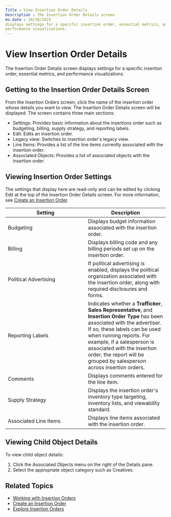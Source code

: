 ```yaml
---
Title : View Insertion Order Details
Description : The Insertion Order Details screen
ms.date : 10/28/2023
displays settings for a specific insertion order, essential metrics, and
performance visualizations.
---
```



# View Insertion Order Details



The Insertion Order Details screen
displays settings for a specific insertion order, essential metrics, and
performance visualizations.

>

## Getting to the Insertion Order Details Screen


From the Insertion Orders screen,
click the name of the insertion order whose details you want to view.
The Insertion Order Details screen
will be displayed. The screen contains three main sections:

- Settings: Provides basic information
  about the insertions order such as budgeting, billing, supply
  strategy, and reporting labels.
- Edit: Edits an insertion order.
- Legacy view: Switches to insertion
  order's legacy view.
- Line Items: Provides a list of the
  line items currently associated with the insertion order.
- Associated Objects: Provides a list
  of associated objects with the insertion order.





>

## Viewing Insertion Order Settings

The settings that display here are read-only and can be edited by
clicking Edit at the top of the
Insertion Order Details screen. For
more information, see
<a href="create-an-insertion-order.md" class="xref">Create an
Insertion Order</a>.

<table id="ID-00001774__table_14a70c2b-f6f3-48e1-9946-2f2a0318e67e"
class="table frame-all">
<colgroup>
<col style="width: 50%" />
<col style="width: 50%" />
</colgroup>
<thead class="thead">
<tr class="header row">
<th
id="ID-00001774__table_14a70c2b-f6f3-48e1-9946-2f2a0318e67e__entry__1"
class="entry colsep-1 rowsep-1">Setting</th>
<th
id="ID-00001774__table_14a70c2b-f6f3-48e1-9946-2f2a0318e67e__entry__2"
class="entry colsep-1 rowsep-1">Description</th>
</tr>
</thead>
<tbody class="tbody">
<tr class="odd row">
<td class="entry colsep-1 rowsep-1"
headers="ID-00001774__table_14a70c2b-f6f3-48e1-9946-2f2a0318e67e__entry__1">Budgeting</td>
<td class="entry colsep-1 rowsep-1"
headers="ID-00001774__table_14a70c2b-f6f3-48e1-9946-2f2a0318e67e__entry__2">Displays
budget information associated with the insertion order.</td>
</tr>
<tr class="even row">
<td class="entry colsep-1 rowsep-1"
headers="ID-00001774__table_14a70c2b-f6f3-48e1-9946-2f2a0318e67e__entry__1">Billing</td>
<td class="entry colsep-1 rowsep-1"
headers="ID-00001774__table_14a70c2b-f6f3-48e1-9946-2f2a0318e67e__entry__2">Displays
billing code and any billing periods set up on the insertion order.</td>
</tr>
<tr class="odd row">
<td class="entry colsep-1 rowsep-1"
headers="ID-00001774__table_14a70c2b-f6f3-48e1-9946-2f2a0318e67e__entry__1">Political
Advertising</td>
<td class="entry colsep-1 rowsep-1"
headers="ID-00001774__table_14a70c2b-f6f3-48e1-9946-2f2a0318e67e__entry__2">If
political advertising is enabled, displays the political organization
associated with the insertion order, along with required disclosures and
forms.</td>
</tr>
<tr class="even row">
<td class="entry colsep-1 rowsep-1"
headers="ID-00001774__table_14a70c2b-f6f3-48e1-9946-2f2a0318e67e__entry__1">Reporting
Labels</td>
<td class="entry colsep-1 rowsep-1"
headers="ID-00001774__table_14a70c2b-f6f3-48e1-9946-2f2a0318e67e__entry__2">Indicates
whether a <strong>Trafficker</strong>, <strong>Sales
Representative</strong>, and <strong>Insertion Order Type</strong> has
been associated with the advertiser. If so, these labels can be used
when running reports. For example, if a salesperson is associated with
the insertion order, the report will be grouped by salesperson across
insertion orders.</td>
</tr>
<tr class="odd row">
<td class="entry colsep-1 rowsep-1"
headers="ID-00001774__table_14a70c2b-f6f3-48e1-9946-2f2a0318e67e__entry__1">Comments</td>
<td class="entry colsep-1 rowsep-1"
headers="ID-00001774__table_14a70c2b-f6f3-48e1-9946-2f2a0318e67e__entry__2">Displays
comments entered for the line item.</td>
</tr>
<tr class="even row">
<td class="entry colsep-1 rowsep-1"
headers="ID-00001774__table_14a70c2b-f6f3-48e1-9946-2f2a0318e67e__entry__1">Supply
Strategy</td>
<td class="entry colsep-1 rowsep-1"
headers="ID-00001774__table_14a70c2b-f6f3-48e1-9946-2f2a0318e67e__entry__2">Displays
the insertion order's inventory type targeting, inventory lists, and
viewability standard.</td>
</tr>
<tr class="odd row">
<td class="entry colsep-1 rowsep-1"
headers="ID-00001774__table_14a70c2b-f6f3-48e1-9946-2f2a0318e67e__entry__1">Associated
Line Items</td>
<td class="entry colsep-1 rowsep-1"
headers="ID-00001774__table_14a70c2b-f6f3-48e1-9946-2f2a0318e67e__entry__2">Displays
line items associated with the insertion order.</td>
</tr>
</tbody>
</table>



>

## Viewing Child Object Details


To view child object details:

1.  Click the Associated Objects menu
    on the right of the Details
    pane.
2.  Select the appropriate object category such as
    Creatives.





>

## Related Topics

- <a href="working-with-insertion-orders.md" class="xref">Working with
  Insertion Orders</a>
- <a href="create-an-insertion-order.md" class="xref">Create an
  Insertion Order</a>
- <a href="explore-insertion-orders.md" class="xref">Explore Insertion
  Orders</a>






